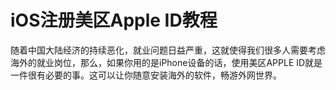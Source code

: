 # iOS注册美区Apple ID教程
随着中国大陆经济的持续恶化，就业问题日益严重，这就使得我们很多人需要考虑海外的就业岗位，那么，如果你用的是iPhone设备的话，使用美区APPLE ID就是一件很有必要的事。这可以让你随意安装海外的软件，畅游外网世界。
